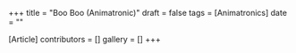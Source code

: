 +++
title = "Boo Boo (Animatronic)"
draft = false
tags = [Animatronics]
date = ""

[Article]
contributors = []
gallery = []
+++
